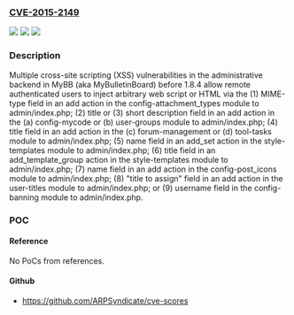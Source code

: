 ### [CVE-2015-2149](https://cve.mitre.org/cgi-bin/cvename.cgi?name=CVE-2015-2149)
![](https://img.shields.io/static/v1?label=Product&message=n%2Fa&color=blue)
![](https://img.shields.io/static/v1?label=Version&message=n%2Fa&color=blue)
![](https://img.shields.io/static/v1?label=Vulnerability&message=n%2Fa&color=brighgreen)

### Description

Multiple cross-site scripting (XSS) vulnerabilities in the administrative backend in MyBB (aka MyBulletinBoard) before 1.8.4 allow remote authenticated users to inject arbitrary web script or HTML via the (1) MIME-type field in an add action in the config-attachment_types module to admin/index.php; (2) title or (3) short description field in an add action in the (a) config-mycode or (b) user-groups module to admin/index.php; (4) title field in an add action in the (c) forum-management or (d) tool-tasks module to admin/index.php; (5) name field in an add_set action in the style-templates module to admin/index.php; (6) title field in an add_template_group action in the style-templates module to admin/index.php; (7) name field in an add action in the config-post_icons module to admin/index.php; (8) "title to assign" field in an add action in the user-titles module to admin/index.php; or (9) username field in the config-banning module to admin/index.php.

### POC

#### Reference
No PoCs from references.

#### Github
- https://github.com/ARPSyndicate/cve-scores

